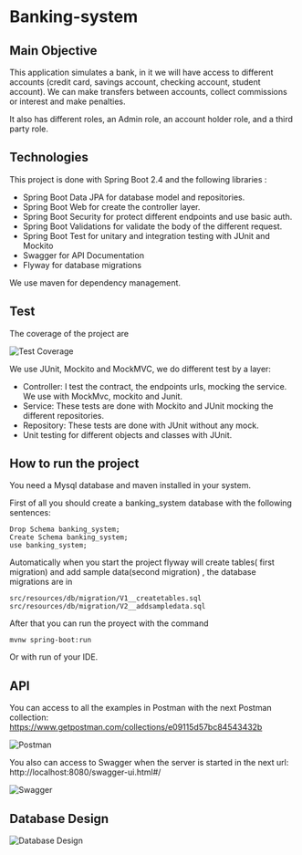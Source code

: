 # Banking-system

## Main Objective
This application simulates a bank, in it we will have access to different accounts (credit card, savings account, checking account, student account). We can make transfers between accounts, collect commissions or interest and make penalties.

It also has different roles, an Admin role, an account holder role, and a third party role.

## Technologies

This project is done with Spring Boot 2.4 and the following libraries :

- Spring Boot Data JPA for database model and repositories.
- Spring Boot Web for create the controller layer.
- Spring Boot Security for protect different endpoints and use basic auth.
- Spring Boot Validations for validate the body of the different request.
- Spring Boot Test for unitary and integration testing with JUnit and Mockito
- Swagger for API Documentation
- Flyway for database migrations

We use maven for dependency management.


## Test
The coverage of the project are

![Test Coverage](https://github.com/nereagarcia12/banking-system/blob/master/src/main/resources/images/coverage.png)

We use JUnit, Mockito and MockMVC, we do different test by a layer:
- Controller: I test the contract, the endpoints urls, mocking the service. We use with MockMvc, mockito and Junit.
- Service: These tests are done with Mockito and JUnit mocking the different repositories.
- Repository: These tests are done with JUnit without any mock.
- Unit testing for different objects and classes with JUnit.
  

## How to run the project
You need a Mysql database and maven installed in your system.

First of all you should create a banking_system database with the following sentences:
```
Drop Schema banking_system;
Create Schema banking_system;
use banking_system;
```
Automatically when you start the project flyway will create tables( first migration) and add sample data(second migration) , the database migrations are in
```
src/resources/db/migration/V1__createtables.sql
src/resources/db/migration/V2__addsampledata.sql
```

After that you can run the proyect with the command
```
mvnw spring-boot:run
```
Or with run of your IDE.

## API
You can access to all the examples in Postman with the next Postman collection:
https://www.getpostman.com/collections/e09115d57bc84543432b

![Postman](https://github.com/nereagarcia12/banking-system/blob/master/src/main/resources/images/postman.png)


You also can access to Swagger when the server is started in the next url:
http://localhost:8080/swagger-ui.html#/

![Swagger](https://github.com/nereagarcia12/banking-system/blob/master/src/main/resources/images/swagger.png)

## Database Design

![Database Design](https://github.com/nereagarcia12/banking-system/blob/master/src/main/resources/images/databasediagram.png)

